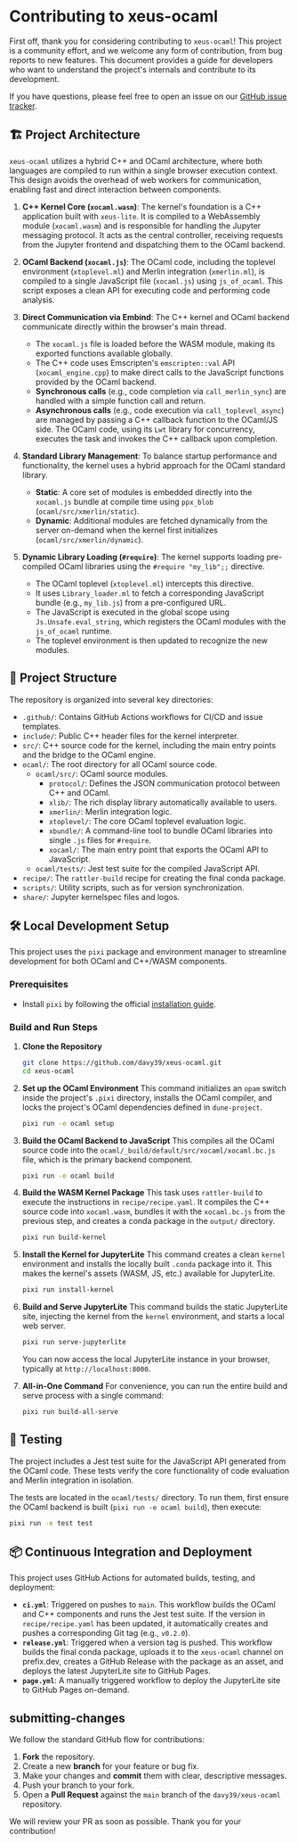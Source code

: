 # Contributing to xeus-ocaml

First off, thank you for considering contributing to `xeus-ocaml`! This project is a community effort, and we welcome any form of contribution, from bug reports to new features. This document provides a guide for developers who want to understand the project's internals and contribute to its development.

If you have questions, please feel free to open an issue on our [GitHub issue tracker](https://github.com/davy39/xeus-ocaml/issues).

## 🏗️ Project Architecture

`xeus-ocaml` utilizes a hybrid C++ and OCaml architecture, where both languages are compiled to run within a single browser execution context. This design avoids the overhead of web workers for communication, enabling fast and direct interaction between components.

1.  **C++ Kernel Core (`xocaml.wasm`)**: The kernel's foundation is a C++ application built with `xeus-lite`. It is compiled to a WebAssembly module (`xocaml.wasm`) and is responsible for handling the Jupyter messaging protocol. It acts as the central controller, receiving requests from the Jupyter frontend and dispatching them to the OCaml backend.

2.  **OCaml Backend (`xocaml.js`)**: The OCaml code, including the toplevel environment (`xtoplevel.ml`) and Merlin integration (`xmerlin.ml`), is compiled to a single JavaScript file (`xocaml.js`) using `js_of_ocaml`. This script exposes a clean API for executing code and performing code analysis.

3.  **Direct Communication via Embind**: The C++ kernel and OCaml backend communicate directly within the browser's main thread.
    *   The `xocaml.js` file is loaded before the WASM module, making its exported functions available globally.
    *   The C++ code uses Emscripten's `emscripten::val` API (`xocaml_engine.cpp`) to make direct calls to the JavaScript functions provided by the OCaml backend.
    *   **Synchronous calls** (e.g., code completion via `call_merlin_sync`) are handled with a simple function call and return.
    *   **Asynchronous calls** (e.g., code execution via `call_toplevel_async`) are managed by passing a C++ callback function to the OCaml/JS side. The OCaml code, using its `Lwt` library for concurrency, executes the task and invokes the C++ callback upon completion.

4.  **Standard Library Management**: To balance startup performance and functionality, the kernel uses a hybrid approach for the OCaml standard library.
    *   **Static**: A core set of modules is embedded directly into the `xocaml.js` bundle at compile time using `ppx_blob` (`ocaml/src/xmerlin/static`).
    *   **Dynamic**: Additional modules are fetched dynamically from the server on-demand when the kernel first initializes (`ocaml/src/xmerlin/dynamic`).

5.  **Dynamic Library Loading (`#require`)**: The kernel supports loading pre-compiled OCaml libraries using the `#require "my_lib";;` directive.
    *   The OCaml toplevel (`xtoplevel.ml`) intercepts this directive.
    *   It uses `Library_loader.ml` to fetch a corresponding JavaScript bundle (e.g., `my_lib.js`) from a pre-configured URL.
    *   The JavaScript is executed in the global scope using `Js.Unsafe.eval_string`, which registers the OCaml modules with the `js_of_ocaml` runtime.
    *   The toplevel environment is then updated to recognize the new modules.

## 📁 Project Structure

The repository is organized into several key directories:

-   `.github/`: Contains GitHub Actions workflows for CI/CD and issue templates.
-   `include/`: Public C++ header files for the kernel interpreter.
-   `src/`: C++ source code for the kernel, including the main entry points and the bridge to the OCaml engine.
-   `ocaml/`: The root directory for all OCaml source code.
    -   `ocaml/src/`: OCaml source modules.
        -   `protocol/`: Defines the JSON communication protocol between C++ and OCaml.
        -   `xlib/`: The rich display library automatically available to users.
        -   `xmerlin/`: Merlin integration logic.
        -   `xtoplevel/`: The core OCaml toplevel evaluation logic.
        -   `xbundle/`: A command-line tool to bundle OCaml libraries into single `.js` files for `#require`.
        -   `xocaml/`: The main entry point that exports the OCaml API to JavaScript.
    -   `ocaml/tests/`: Jest test suite for the compiled JavaScript API.
-   `recipe/`: The `rattler-build` recipe for creating the final conda package.
-   `scripts/`: Utility scripts, such as for version synchronization.
-   `share/`: Jupyter kernelspec files and logos.

## 🛠️ Local Development Setup

This project uses the `pixi` package and environment manager to streamline development for both OCaml and C++/WASM components.

### Prerequisites

*   Install `pixi` by following the official [installation guide](https://pixi.sh/latest/installation/).

### Build and Run Steps

1.  **Clone the Repository**
    ```bash
    git clone https://github.com/davy39/xeus-ocaml.git
    cd xeus-ocaml
    ```

2.  **Set up the OCaml Environment**
    This command initializes an `opam` switch inside the project's `.pixi` directory, installs the OCaml compiler, and locks the project's OCaml dependencies defined in `dune-project`.
    ```bash
    pixi run -e ocaml setup
    ```

3.  **Build the OCaml Backend to JavaScript**
    This compiles all the OCaml source code into the `ocaml/_build/default/src/xocaml/xocaml.bc.js` file, which is the primary backend component.
    ```bash
    pixi run -e ocaml build
    ```

4.  **Build the WASM Kernel Package**
    This task uses `rattler-build` to execute the instructions in `recipe/recipe.yaml`. It compiles the C++ source code into `xocaml.wasm`, bundles it with the `xocaml.bc.js` from the previous step, and creates a conda package in the `output/` directory.
    ```bash
    pixi run build-kernel
    ```

5.  **Install the Kernel for JupyterLite**
    This command creates a clean `kernel` environment and installs the locally built `.conda` package into it. This makes the kernel's assets (WASM, JS, etc.) available for JupyterLite.
    ```bash
    pixi run install-kernel
    ```

6.  **Build and Serve JupyterLite**
    This command builds the static JupyterLite site, injecting the kernel from the `kernel` environment, and starts a local web server.
    ```bash
    pixi run serve-jupyterlite
    ```
    You can now access the local JupyterLite instance in your browser, typically at `http://localhost:8000`.

7.  **All-in-One Command**
    For convenience, you can run the entire build and serve process with a single command:
    ```bash
    pixi run build-all-serve
    ```

## 🧪 Testing

The project includes a Jest test suite for the JavaScript API generated from the OCaml code. These tests verify the core functionality of code evaluation and Merlin integration in isolation.

The tests are located in the `ocaml/tests/` directory. To run them, first ensure the OCaml backend is built (`pixi run -e ocaml build`), then execute:
```bash
pixi run -e test test
```

## 📦 Continuous Integration and Deployment

This project uses GitHub Actions for automated builds, testing, and deployment:

*   **`ci.yml`**: Triggered on pushes to `main`. This workflow builds the OCaml and C++ components and runs the Jest test suite. If the version in `recipe/recipe.yaml` has been updated, it automatically creates and pushes a corresponding Git tag (e.g., `v0.2.0`).
*   **`release.yml`**: Triggered when a version tag is pushed. This workflow builds the final conda package, uploads it to the `xeus-ocaml` channel on prefix.dev, creates a GitHub Release with the package as an asset, and deploys the latest JupyterLite site to GitHub Pages.
*   **`page.yml`**: A manually triggered workflow to deploy the JupyterLite site to GitHub Pages on-demand.

##  submitting-changes

We follow the standard GitHub flow for contributions:

1.  **Fork** the repository.
2.  Create a new **branch** for your feature or bug fix.
3.  Make your changes and **commit** them with clear, descriptive messages.
4.  Push your branch to your fork.
5.  Open a **Pull Request** against the `main` branch of the `davy39/xeus-ocaml` repository.

We will review your PR as soon as possible. Thank you for your contribution!
